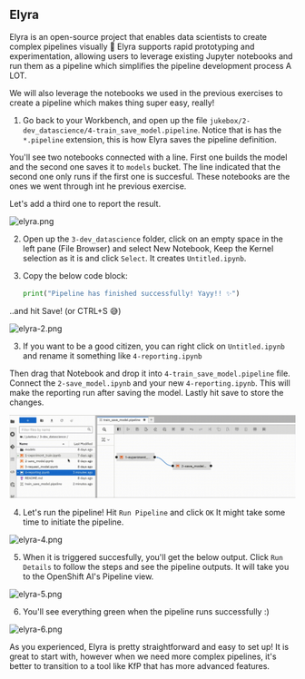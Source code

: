 ## Elyra

Elyra is an open-source project that enables data scientists to create complex pipelines visually 💛 Elyra supports rapid prototyping and experimentation, allowing users to leverage existing Jupyter notebooks and run them as a pipeline which simplifies the pipeline development process A LOT.

We will also leverage the notebooks we used in the previous exercises to create a pipeline which makes thing super easy, really!

1. Go back to your Workbench, and open up the file `jukebox/2-dev_datascience/4-train_save_model.pipeline`. Notice that is has the `*.pipeline` extension, this is how Elyra saves the pipeline definition. 

You'll see two notebooks connected with a line. First one builds the model and the second one saves it to `models` bucket. The line indicated that the second one only runs if the first one is succesful. These notebooks are the ones we went through int he previous exercise.

 Let's add a third one to report the result.

![elyra.png](./images/elyra.png)

2. Open up the `3-dev_datascience` folder,  click on an empty space in the left pane (File Browser) and select New Notebook, Keep the Kernel selection as it is and click `Select`. It creates `Untitled.ipynb`. 

3. Copy the below code block:

    ```python
    print("Pipeline has finished successfully! Yayy!! ✨")
    ```

..and hit Save! (or CTRL+S 😅)

![elyra-2.png](./images/elyra-2.png)

3. If you want to be a good citizen, you can right click on `Untitled.ipynb` and rename it something like `4-reporting.ipynb`

Then drag that Notebook and drop it into `4-train_save_model.pipeline` file. Connect the `2-save_model.ipynb` and your new `4-reporting.ipynb`. This will make the reporting run after saving the model. Lastly hit save to store the changes.


![elyra-3.png](./images/drag-drop-elyra.gif)


4. Let's run the pipeline! Hit `Run Pipeline` and click `OK` It might take some time to initiate the pipeline.

![elyra-4.png](./images/elyra-4.png)

5. When it is triggered succesfully, you'll get the below output. Click `Run Details` to follow the steps and see the pipeline outputs. It will take you to the OpenShift AI's Pipeline view.

![elyra-5.png](./images/elyra-5.png)

6. You'll see everything green when the pipeline runs successfully :)

![elyra-6.png](./images/elyra-6.png)

As you experienced, Elyra is pretty straightforward and easy to set up! It is great to start with, however when we need more complex pipelines, it's better to transition to a tool like KfP that has more advanced features. 
